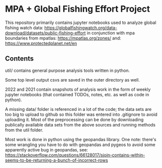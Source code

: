 # MPA + Global Fishing Effort Project

This repository primarily contains jupyter notebooks used to analyze
global fishing watch data:
https://globalfishingwatch.org/data-download/datasets/public-fishing-effort
in conjunction with mpa boundaries from mpatlas:
https://mpatlas.org/zones/
and:
https://www.protectedplanet.net/en


## Contents

util/ contains general purpose analysis tools written in python.

Some top level output csvs are saved in the outer directory as well.

2022 and 2021 contain snapshots of analysis work in the form of weekly
jupyter notebooks (that contained TODOs, notes, etc. as well as code in python).

A missing data/ folder is referenced in a lot of the code; the data sets are
too big to upload to github so this folder was entered into .gitignore to
avoid uploading it. Most of the preprocessing can be done by downloading
publically available data sets from the above sources and running methods
from the util folder.

Most work is done in python using the geopandas library.
One note: there's some wrangling you have to do with geopandas and pygeos
to avoid some apparently active bug in geopandas, see:
https://stackoverflow.com/questions/66128017/sjoin-contains-within-seems-to-be-returning-a-bunch-of-incorrect-rows

